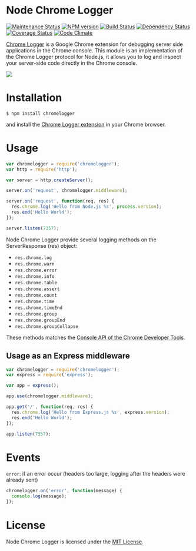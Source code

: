 # Node Chrome Logger

[![Maintenance Status][status-image]][status-url] [![NPM version][npm-image]][npm-url] [![Build Status][travis-image]][travis-url] [![Dependency Status][deps-image]][deps-url] [![Coverage Status][coverage-image]][coverage-url] [![Code Climate][climate-image]][climate-url]

[Chrome Logger](http://craig.is/writing/chrome-logger) is a Google Chrome extension for debugging server side applications in the Chrome console.
This module is an implementation of the Chrome Logger protocol for Node.js, it allows you to log and inspect your server-side code directly in the Chrome console.

![](http://i.imgur.com/KHkYtMK.png)

# Installation

    $ npm install chromelogger

and install the [Chrome Logger extension](https://chrome.google.com/webstore/detail/chromephp/noaneddfkdjfnfdakjjmocngnfkfehhd) in your Chrome browser.

# Usage

```javascript
var chromelogger = require('chromelogger');
var http = require('http');

var server = http.createServer();

server.on('request', chromelogger.middleware);

server.on('request', function(req, res) {
  res.chrome.log('Hello from Node.js %s', process.version);
  res.end('Hello World');
});

server.listen(7357);
```

Node Chrome Logger provide several logging methods on the ServerResponse (res) object:
 * `res.chrome.log`
 * `res.chrome.warn`
 * `res.chrome.error`
 * `res.chrome.info`
 * `res.chrome.table`
 * `res.chrome.assert`
 * `res.chrome.count`
 * `res.chrome.time`
 * `res.chrome.timeEnd`
 * `res.chrome.group`
 * `res.chrome.groupEnd`
 * `res.chrome.groupCollapse`

These methods matches the [Console API of the Chrome Developer Tools](https://developers.google.com/chrome-developer-tools/docs/console-api).

## Usage as an Express middleware

```javascript
var chromelogger = require('chromelogger');
var express = require('express');

var app = express();

app.use(chromelogger.middleware);

app.get('/', function(req, res) {
  res.chrome.log('Hello from Express.js %s', express.version);
  res.end('Hello World');
});

app.listen(7357);
```

# Events

`error`: if an error occur (headers too large, logging after the headers were already sent)

```javascript
chromelogger.on('error', function(message) {
  console.log(message);
});
```

# License

Node Chrome Logger is licensed under the [MIT License](http://www.opensource.org/licenses/mit-license.php).

[npm-url]: https://npmjs.org/package/chromelogger
[npm-image]: http://img.shields.io/npm/v/chromelogger.svg?style=flat

[travis-url]: https://travis-ci.org/yannickcr/node-chromelogger
[travis-image]: http://img.shields.io/travis/yannickcr/node-chromelogger/master.svg?style=flat

[deps-url]: https://gemnasium.com/yannickcr/node-chromelogger
[deps-image]: http://img.shields.io/gemnasium/yannickcr/node-chromelogger.svg?style=flat

[coverage-url]: https://coveralls.io/r/yannickcr/node-chromelogger?branch=master
[coverage-image]: http://img.shields.io/coveralls/yannickcr/node-chromelogger/master.svg?style=flat

[climate-url]: https://codeclimate.com/github/yannickcr/node-chromelogger
[climate-image]: http://img.shields.io/codeclimate/github/yannickcr/node-chromelogger.svg?style=flat

[status-url]: https://github.com/yannickcr/node-chromelogger/pulse
[status-image]: http://img.shields.io/badge/status-maintained-brightgreen.svg?style=flat
